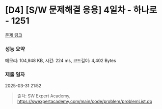# [D4] [S/W 문제해결 응용] 4일차 - 하나로 - 1251 

[문제 링크](https://swexpertacademy.com/main/code/problem/problemDetail.do?contestProbId=AV15StKqAQkCFAYD) 

### 성능 요약

메모리: 104,948 KB, 시간: 224 ms, 코드길이: 4,402 Bytes

### 제출 일자

2025-03-31 21:52



> 출처: SW Expert Academy, https://swexpertacademy.com/main/code/problem/problemList.do